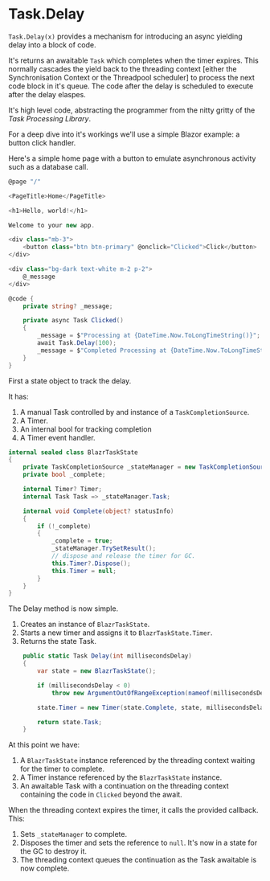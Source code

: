 # Task.Delay

`Task.Delay(x)` provides a mechanism for introducing an async yielding delay into a block of code.  

It's returns an awaitable `Task` which completes when the timer expires.  This normally cascades the yield back to the threading context [either the Synchronisation Context or the Threadpool scheduler] to process the next code block in it's queue.  The code after the delay is scheduled to execute after the delay elaspes.

It's high level code, abstracting the programmer from the nitty gritty of the *Task Processing Library*.

For a deep dive into it's workings we'll use a simple Blazor example: a button click handler.

Here's a simple home page with a button to emulate asynchronous activity such as a database call.

```csharp
@page "/"

<PageTitle>Home</PageTitle>

<h1>Hello, world!</h1>

Welcome to your new app.

<div class="mb-3">
    <button class="btn btn-primary" @onclick="Clicked">Click</button>
</div>

<div class="bg-dark text-white m-2 p-2">
    @_message
</div>

@code {
    private string? _message;

    private async Task Clicked()
    {
        _message = $"Processing at {DateTime.Now.ToLongTimeString()}";
        await Task.Delay(100);
        _message = $"Completed Processing at {DateTime.Now.ToLongTimeString()}";
    }
}
```

First a state object to track the delay.

It has:

1. A manual Task controlled by and instance of a `TaskCompletionSource`.
1. A Timer.
1. An internal bool for tracking completion
1. A Timer event handler.

```csharp
internal sealed class BlazrTaskState
{
    private TaskCompletionSource _stateManager = new TaskCompletionSource();
    private bool _complete;

    internal Timer? Timer;
    internal Task Task => _stateManager.Task;

    internal void Complete(object? statusInfo)
    {
        if (!_complete)
        {
            _complete = true;
            _stateManager.TrySetResult();
            // dispose and release the timer for GC.
            this.Timer?.Dispose();
            this.Timer = null;
        }
    }
}
```

The Delay method is now simple.

1. Creates an instance of `BlazrTaskState`.
2. Starts a new timer and assigns it to `BlazrTaskState.Timer`.
3. Returns the state Task. 

```csharp
    public static Task Delay(int millisecondsDelay)
    {
        var state = new BlazrTaskState();

        if (millisecondsDelay < 0)
            throw new ArgumentOutOfRangeException(nameof(millisecondsDelay));

        state.Timer = new Timer(state.Complete, state, millisecondsDelay, -1);

        return state.Task;
    }
```

At this point we have:

1. A `BlazrTaskState` instance referenced by the threading context waiting for the timer to complete.
2. A Timer instance referenced by the `BlazrTaskState` instance.
3. An awaitable Task with a continuation on the threading context containing the code in `Clicked` beyond the await.

When the threading context expires the timer, it calls the provided callback.  This:
 
1. Sets `_stateManager` to complete.
2. Disposes the timer and sets the reference to `null`.  It's now in a state for the GC to destroy it.
3. The threading context queues the continuation as the Task awaitable is now complete.
